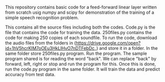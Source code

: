 This repository contains basic code for a feed-forward linear layer written from scratch usig numpy and scipy for demonstration of the training of a simple speech recognition problem.

This contains all the source files including both the codes. Code.py is the file that contains the code for training the data. 250files.py contains the code for making 250 copies of each soundfile. To run the code, download the audio files from the folders in (https://drive.google.com/open?id=1hV5hcrKIM7oOEu3HkLIHvO7nDTFebDc_)  and store it in a folder. In the same folder store 250files.py program. Run the program. The sample program shared is for reading the word "back". We can replace "back" by forward, left, right or stop and run the program for this. Once this is done, run the code.py program in the same folder. It will train the data and predict accuracy from test data.
